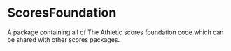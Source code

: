 # ScoresFoundation
A package containing all of The Athletic scores foundation code which can be shared with other scores packages.
